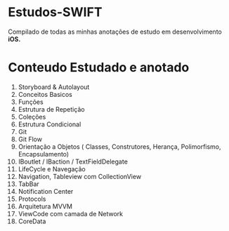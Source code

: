 # Estudos-SWIFT

Compilado de todas as minhas anotações de estudo em desenvolvimento **iOS.**

# Conteudo Estudado e anotado

1. Storyboard & Autolayout
2. Conceitos Basicos
3. Funções
4. Estrutura de Repetição
5. Coleções
6. Estrutura Condicional
7. Git
8. Git Flow
8. Orientação a Objetos ( Classes, Construtores, Herança, Polimorfismo, Encapsulamento)
9. IBoutlet / IBaction / TextFieldDelegate
10. LifeCycle e Navegação
11. Navigation, Tableview com CollectionView
12. TabBar
13. Notification Center
14. Protocols
15. Arquitetura MVVM
16. ViewCode com camada de Network
17. CoreData


